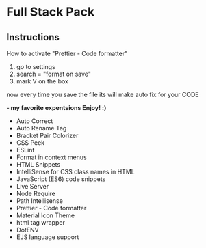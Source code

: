 # Full Stack Pack

## Instructions

How to activate "Prettier - Code formatter"

1. go to settings
2. search = "format on save"
3. mark V on the box

now every time you save the file its will make auto fix for your CODE

**- my favorite expentsions Enjoy! :)**

- Auto Correct
- Auto Rename Tag
- Bracket Pair Colorizer
- CSS Peek
- ESLint
- Format in context menus
- HTML Snippets
- IntelliSense for CSS class names in HTML
- JavaScript (ES6) code snippets
- Live Server
- Node Require
- Path Intellisense
- Prettier - Code formatter
- Material Icon Theme
- html tag wrapper
- DotENV
- EJS language support
